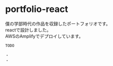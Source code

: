 # portfolio-react

僕の学部時代の作品を収録したポートフォリオです。
<br/>
reactで設計しました。
<br/>
AWSのAmplifyでデプロイしています。

~~~
TODO

・
・
~~~
